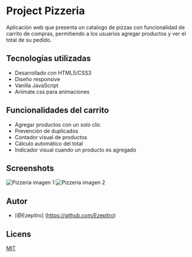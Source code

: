 
# Project Pizzeria

Aplicación web que presenta un catalogo de pizzas con funcionalidad de carrito de compras, permitiendo a los usuarios agregar productos y ver el total de su pedido.

## Tecnologías utilizadas

- Desarrollado con HTML5/CSS3 
- Diseño responsive
- Vanilla JavaScript
- Animate.css para animaciones

## Funcionalidades del carrito

- Agregar productos con un solo clic
- Prevención de duplicados
- Contador visual de productos
- Cálculo automático del total
- Indicador visual cuando un producto es agregado

## Screenshots

![Pizzeria imagen 1](screen_01)
![Pizzeria imagen 2](screen_02)

## Autor
- [@Ezepitro] (https://github.com/Ezepitro)

## Licens

[MIT](https://choosealicense.com/licenses/mit/)
